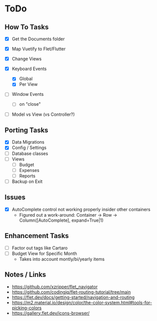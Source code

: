 # ToDo

## How To Tasks
* [x] Get the Documents folder
* [x] Map Vuetify to Flet/Flutter
* [x] Change Views
* [x] Keyboard Events
  * [x] Global
  * [x] Per View
* [ ] Window Events
  * [ ] on "close"
* [ ] Model vs View (vs Controller?)


## Porting Tasks
* [x] Data Migrations
* [x] Config / Settings
* [ ] Database classes
* [ ] Views
  * [ ] Budget
  * [ ] Expenses
  * [ ] Reports
* [ ] Backup on Exit

## Issues
* [x] AutoComplete control not working properly insider other containers
  - Figured out a work-around: Container -> Row -> Column([AutoComplete], expand=True|1)


## Enhancement Tasks
* [ ] Factor out tags like Cartaro
* [ ] Budget View for Specific Month
  - Takes into account montly/bi/yearly items


## Notes / Links
* https://github.com/xzripper/flet_navigator
* https://github.com/codingjq/flet-routing-tutorial/tree/main
* https://flet.dev/docs/getting-started/navigation-and-routing
* https://m2.material.io/design/color/the-color-system.html#tools-for-picking-colors
* https://gallery.flet.dev/icons-browser/
